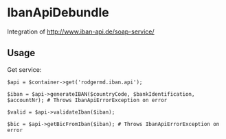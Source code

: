 IbanApiDebundle
===============

Integration of http://www.iban-api.de/soap-service/

Usage
-----

Get service:

~~~
$api = $container->get('rodgermd.iban.api');

$iban = $api->generateIBAN($countryCode, $bankIdentification, $accountNr); # Throws IbanApiErrorException on error

$valid = $api->validateIban($iban);

$bic = $api->getBicFromIban($iban); # Throws IbanApiErrorException on error
~~~
